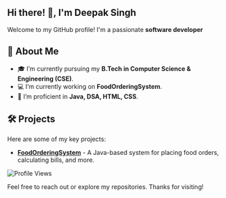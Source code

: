 ## Hi there! 👋, I'm Deepak Singh

Welcome to my GitHub profile! I'm a passionate **software developer**

## 🚀 About Me
- 🎓 I’m currently pursuing my **B.Tech in Computer Science & Engineering (CSE)**.
- 💻 I’m currently working on **FoodOrderingSystem**.
- 🔭 I’m proficient in **Java, DSA, HTML, CSS**.

## 🛠️ Projects
Here are some of my key projects:
- [**FoodOrderingSystem**](https://github.com/deepak3003/FoodOrderingSystem) - A Java-based system for placing food orders, calculating bills, and more.

![Profile Views](https://komarev.com/ghpvc/?username=deepak3003&style=for-the-badge&color=red)
<!--
## 💡 GitHub Stats
-->

Feel free to reach out or explore my repositories. Thanks for visiting!
<!--



![Your GitHub stats](https://github-readme-stats.vercel.app/api?username=deepak3003&show_icons=true&theme=radical)
**deepak3003/deepak3003** is a ✨ _special_ ✨ repository because its `README.md` (this file) appears on your GitHub profile.
## 📫 Connect with me
- [LinkedIn](https://linkedin.com/in/yourprofile)
- [Twitter](https://twitter.com/yourprofile)
- [Portfolio](https://yourportfolio.com) (if applicable)

## 🛠️ Tech Stack
- **Languages**: Java, HTML, CSS, Python, [any others]
- **Frameworks**: [Framework 1], [Framework 2]
- **Tools**: Git, GitHub, [other tools]

Here are some ideas to get you started:

- 🔭 I’m currently working on ...
- 🌱 I’m currently learning ...
- 👯 I’m looking to collaborate on ...
- 🤔 I’m looking for help with ...
- 💬 Ask me about ...
- 📫 How to reach me: ...
- 😄 Pronouns: ...
- ⚡ Fun fact: ...
-->
